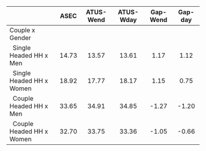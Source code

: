 
|                      |         ASEC |    ATUS-Wend |    ATUS-Wday |     Gap-Wend |      Gap-day |
| -------------------- | :----------: | :----------: | :----------: | :----------: | :----------: |
| Couple x Gender      |              |              |              |              |              |
| &nbsp;&nbsp;Single Headed HH x Men |        14.73 |        13.57 |        13.61 |         1.17 |         1.12 |
| &nbsp;&nbsp;Single Headed HH x Women |        18.92 |        17.77 |        18.17 |         1.15 |         0.75 |
| &nbsp;&nbsp;Couple Headed HH x Men |        33.65 |        34.91 |        34.85 |        -1.27 |        -1.20 |
| &nbsp;&nbsp;Couple Headed HH x Women |        32.70 |        33.75 |        33.36 |        -1.05 |        -0.66 |


